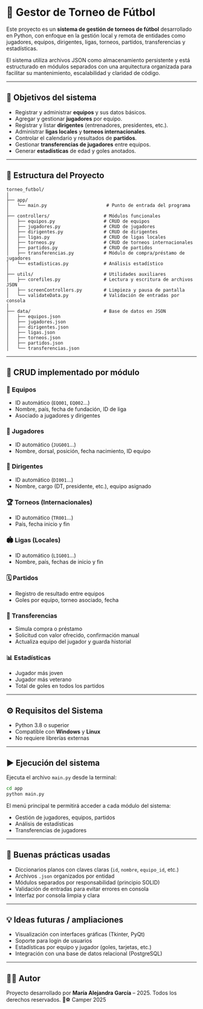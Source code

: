 # 📂 Gestor de Torneo de Fútbol

Este proyecto es un **sistema de gestión de torneos de fútbol** desarrollado en Python, con enfoque en la gestión local y remota de entidades como jugadores, equipos, dirigentes, ligas, torneos, partidos, transferencias y estadísticas.

El sistema utiliza archivos JSON como almacenamiento persistente y está estructurado en módulos separados con una arquitectura organizada para facilitar su mantenimiento, escalabilidad y claridad de código.

---

## 🎯 Objetivos del sistema

* Registrar y administrar **equipos** y sus datos básicos.
* Agregar y gestionar **jugadores** por equipo.
* Registrar y listar **dirigentes** (entrenadores, presidentes, etc.).
* Administrar **ligas locales** y **torneos internacionales**.
* Controlar el calendario y resultados de **partidos**.
* Gestionar **transferencias de jugadores** entre equipos.
* Generar **estadísticas** de edad y goles anotados.

---

## 🧱 Estructura del Proyecto

```
torneo_futbol/
│
├── app/
│   └── main.py                      # Punto de entrada del programa
│
├── controllers/                    # Módulos funcionales
│   ├── equipos.py                  # CRUD de equipos
│   ├── jugadores.py                # CRUD de jugadores
│   ├── dirigentes.py               # CRUD de dirigentes
│   ├── ligas.py                    # CRUD de ligas locales
│   ├── torneos.py                  # CRUD de torneos internacionales
│   ├── partidos.py                 # CRUD de partidos
│   ├── transferencias.py           # Módulo de compra/préstamo de jugadores
│   └── estadisticas.py             # Análisis estadístico
│
├── utils/                          # Utilidades auxiliares
│   ├── corefiles.py                # Lectura y escritura de archivos JSON
│   ├── screenControllers.py        # Limpieza y pausa de pantalla
│   └── validateData.py             # Validación de entradas por consola
│
├── data/                           # Base de datos en JSON
│   ├── equipos.json
│   ├── jugadores.json
│   ├── dirigentes.json
│   ├── ligas.json
│   ├── torneos.json
│   ├── partidos.json
│   └── transferencias.json
```

---

## 🔄 CRUD implementado por módulo

### 📘 Equipos

* ID automático (`EQ001`, `EQ002`...)
* Nombre, país, fecha de fundación, ID de liga
* Asociado a jugadores y dirigentes

### 👥 Jugadores

* ID automático (`JUG001`...)
* Nombre, dorsal, posición, fecha nacimiento, ID equipo

### 🎩 Dirigentes

* ID automático (`DI001`...)
* Nombre, cargo (DT, presidente, etc.), equipo asignado

### 🏆 Torneos (Internacionales)

* ID automático (`TR001`...)
* País, fecha inicio y fin

### 🏟️ Ligas (Locales)

* ID automático (`LIG001`...)
* Nombre, país, fechas de inicio y fin

### 🗓️ Partidos

* Registro de resultado entre equipos
* Goles por equipo, torneo asociado, fecha

### 🔄 Transferencias

* Simula compra o préstamo
* Solicitud con valor ofrecido, confirmación manual
* Actualiza equipo del jugador y guarda historial

### 📊 Estadísticas

* Jugador más joven
* Jugador más veterano
* Total de goles en todos los partidos

---

## ⚙️ Requisitos del Sistema

* Python 3.8 o superior
* Compatible con **Windows** y **Linux**
* No requiere librerías externas

---

## ▶️ Ejecución del sistema

Ejecuta el archivo `main.py` desde la terminal:

```bash
cd app
python main.py
```

El menú principal te permitirá acceder a cada módulo del sistema:

* Gestión de jugadores, equipos, partidos
* Análisis de estadísticas
* Transferencias de jugadores

---

## 🧠 Buenas prácticas usadas

* Diccionarios planos con claves claras (`id`, `nombre`, `equipo_id`, etc.)
* Archivos `.json` organizados por entidad
* Módulos separados por responsabilidad (principio SOLID)
* Validación de entradas para evitar errores en consola
* Interfaz por consola limpia y clara

---

## 💡 Ideas futuras / ampliaciones

* Visualización con interfaces gráficas (Tkinter, PyQt)
* Soporte para login de usuarios
* Estadísticas por equipo y jugador (goles, tarjetas, etc.)
* Integración con una base de datos relacional (PostgreSQL)

---

## 👩‍💻 Autor

Proyecto desarrollado por **María Alejandra García** – 2025. Todos los derechos reservados. 💙⚽
Camper 2025
